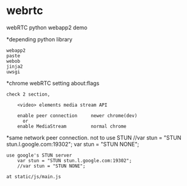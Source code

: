webrtc
======

webRTC python webapp2 demo


*depending python library

    webapp2
    paste
    webob
    jinja2
    uwsgi

*chrome webRTC setting
    about:flags

    check 2 section,

        <video> elements media stream API

        enable peer connection     newer chrome(dev)
          or
        enable MediaStream         normal chrome


            
*same network peer connection.
    not to use STUN
        //var stun = "STUN stun.l.google.com:19302";
        var stun = "STUN NONE";

    use google's STUN server
        var stun = "STUN stun.l.google.com:19302";
        //var stun = "STUN NONE";

    at static/js/main.js
